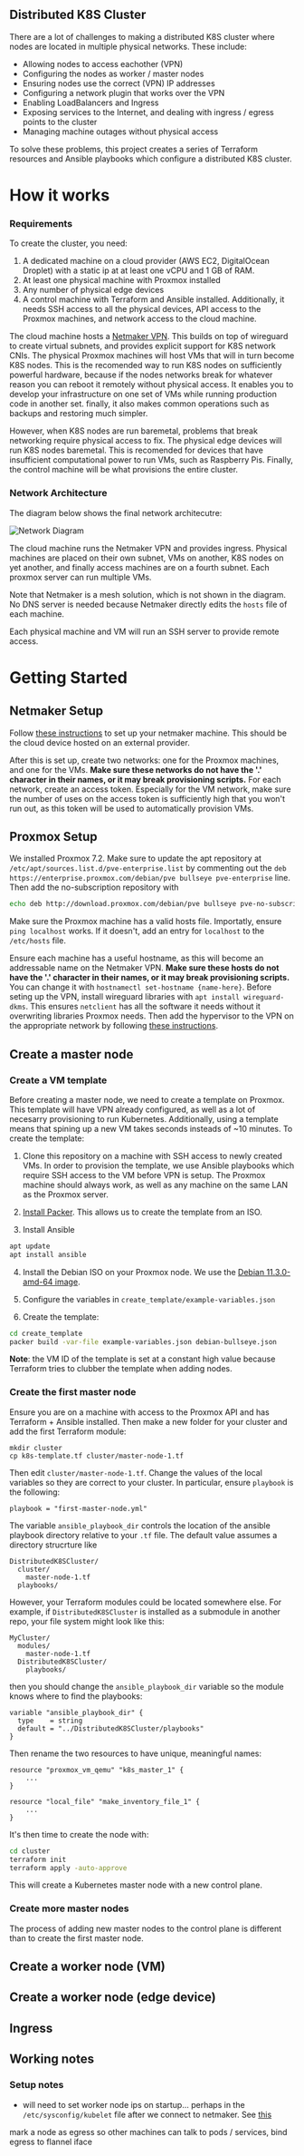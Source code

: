 ## Distributed K8S Cluster

There are a lot of challenges to making a distributed K8S cluster where nodes are located in multiple physical networks. These include:

* Allowing nodes to access eachother (VPN)
* Configuring the nodes as worker / master nodes
* Ensuring nodes use the correct (VPN) IP addresses
* Configuring a network plugin that works over the VPN
* Enabling LoadBalancers and Ingress 
* Exposing services to the Internet, and dealing with ingress / egress points to the cluster
* Managing machine outages without physical access

To solve these problems, this project creates a series of Terraform resources and Ansible playbooks which configure a distributed K8S cluster.

# How it works

### Requirements

To create the cluster, you need:

1. A dedicated machine on a cloud provider (AWS EC2, DigitalOcean Droplet) with a static ip at at least one vCPU and 1 GB of RAM.
2. At least one physical machine with Proxmox installed
3. Any number of physical edge devices
4. A control machine with Terraform and Ansible installed. Additionally, it needs SSH access to all the physical devices, API access to the Proxmox machines, and network access to the cloud machine.

The cloud machine hosts a [Netmaker VPN](https://www.netmaker.org/). This builds on top of wireguard to create virtual subnets, and provides explicit support for K8S network CNIs. The physical Proxmox machines will host VMs that will in turn become K8S nodes. This is the recomended way to run K8S nodes on sufficiently powerful hardware, because if the nodes networks break for whatever reason you can reboot it remotely without physical access. It enables you to develop your infrastructure on one set of VMs while running production code in another set. finally, it also makes common operations such as backups and restoring much simpler. 

However, when K8S nodes are run baremetal, problems that break networking require physical access to fix. The physical edge devices will run K8S nodes baremetal. This is recomended for devices that have insufficient computational power to run VMs, such as Raspberry Pis. Finally, the control machine will be what provisions the entire cluster.

### Network Architecture

The diagram below shows the final network architecutre:

![Network Diagram](img/network-map.png)

The cloud machine runs the Netmaker VPN and provides ingress. Physical machines are placed on their own subnet, VMs on another, K8S nodes on yet another, and finally access machines are on a fourth subnet. Each proxmox server can run multiple VMs.

Note that Netmaker is a mesh solution, which is not shown in the diagram. No DNS server is needed because Netmaker directly edits the `hosts` file of each machine.

Each physical machine and VM will run an SSH server to provide remote access. 

# Getting Started

## Netmaker Setup

Follow [these instructions](https://docs.netmaker.org/quick-start.html) to set up your netmaker machine. This should be the cloud device hosted on an external provider. 

After this is set up, create two networks: one for the Proxmox machines, and one for the VMs. **Make sure these networks do not have the '.' character in their names, or it may break provisioning scripts.** For each network, create an access token. Especially for the VM network, make sure the number of uses on the access token is sufficiently high that you won't run out, as this token will be used to automatically provision VMs. 

## Proxmox Setup

We installed Proxmox 7.2. Make sure to update the apt repository at `/etc/apt/sources.list.d/pve-enterprise.list` by commenting out the `deb https://enterprise.proxmox.com/debian/pve bullseye pve-enterprise` line. Then add the no-subscription repository with 

```bash
echo deb http://download.proxmox.com/debian/pve bullseye pve-no-subscription > /etc/apt/sources.list.d/pve-no-subscription.list
```

Make sure the Proxmox machine has a valid hosts file. Importatly, ensure `ping localhost` works. If it doesn't, add an entry for `localhost` to the `/etc/hosts` file.

Ensure each machine has a useful hostname, as this will become an addressable name on the Netmaker VPN. **Make sure these hosts do not have the '.' character in their names, or it may break provisioning scripts.** You can change it with `hostnamectl set-hostname {name-here}`. Before seting up the VPN, install wireguard libraries with `apt install wireguard-dkms`. This ensures `netclient` has all the software it needs without it overwriting libraries Proxmox needs. Then add the hypervisor to the VPN on the appropriate network by following [these instructions](https://docs.netmaker.org/netclient.html).

## Create a master node

### Create a VM template

Before creating a master node, we need to create a template on Proxmox. This template will have VPN already configured, as well as a lot of necesarry provisioning to run Kubernetes. Additionally, using a template means that spining up a new VM takes seconds insteads of ~10 minutes. To create the template:

1. Clone this repository on a machine with SSH access to newly created VMs. In order to provision the template, we use Ansible playbooks which require SSH access to the VM before VPN is setup. The Proxmox machine should always work, as well as any machine on the same LAN as the Proxmox server.

2. [Install Packer](https://learn.hashicorp.com/tutorials/packer/get-started-install-cli). This allows us to create the template from an ISO. 

3. Install Ansible

```bash
apt update
apt install ansible
```

4. Install the Debian ISO on your Proxmox node. We use the [Debian 11.3.0-amd-64 image](https://cdimage.debian.org/debian-cd/current/amd64/iso-cd/debian-11.3.0-amd64-netinst.iso).

5. Configure the variables in `create_template/example-variables.json`

6. Create the template:

```bash
cd create_template
packer build -var-file example-variables.json debian-bullseye.json
```

**Note**: the VM ID of the template is set at a constant high value because Terraform tries to clubber the template when adding nodes.

### Create the first master node

Ensure you are on a machine with access to the Proxmox API and has Terraform + Ansible installed. Then make a new folder for your cluster and add the first Terraform module:

```
mkdir cluster
cp k8s-template.tf cluster/master-node-1.tf
```

Then edit `cluster/master-node-1.tf`. Change the values of the local variables so they are correct to your cluster. In particular, ensure `playbook` is the following:

```
playbook = "first-master-node.yml"
```

The variable `ansible_playbook_dir` controls the location of the ansible playbook directory relative to your `.tf` file. The default value assumes a directory strucrture like

```
DistributedK8SCluster/
  cluster/
    master-node-1.tf
  playbooks/
```

However, your Terraform modules could be located somewhere else. For example, if `DistributedK8SCluster` is installed as a submodule in another repo, your file system might look like this:

```
MyCluster/
  modules/
    master-node-1.tf
  DistributedK8SCluster/
    playbooks/
```

then you should change the `ansible_playbook_dir` variable so the module knows where to find the playbooks:

```
variable "ansible_playbook_dir" {
  type    = string
  default = "../DistributedK8SCluster/playbooks"
}
```

Then rename the two resources to have unique, meaningful names:

```
resource "proxmox_vm_qemu" "k8s_master_1" {
    ...
}

resource "local_file" "make_inventory_file_1" {
    ...
}
```

It's then time to create the node with:

```bash
cd cluster
terraform init
terraform apply -auto-approve
```

This will create a Kubernetes master node with a new control plane.

### Create more master nodes

The process of adding new master nodes to the control plane is different than to create the first master node.

## Create a worker node (VM)

## Create a worker node (edge device)

## Ingress

## Working notes

### Setup notes


- will need to set worker node ips on startup... perhaps in the `/etc/sysconfig/kubelet` file after we connect to netmaker. See [this](https://stackoverflow.com/questions/54942488/how-to-change-the-internal-ip-of-kubernetes-worker-nodes)


mark a node as egress so other machines can talk to pods / services, bind egress to flannel iface
